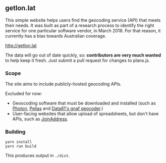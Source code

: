 ## getlon.lat

This simple website helps users find the geocoding service (API) that meets their needs. It was built as part of a research process to identify the right service for one particular software vendor, in March 2018. For that reason, it currently has a bias towards Australian coverage.

http://getlon.lat

The data will go out of date quickly, so: **contributors are very much wanted** to help keep it fresh. Just submit a pull request for changes to plans.js.

### Scope

The site aims to include publicly-hosted geocoding APIs.

Excluded for now:

* Geoocoding software that must be downloaded and installed (such as [Photon](https://github.com/komoot/photon), [Pelias](https://github.com/pelias/pelias) and [Data61's gnaf geocoder](https://github.com/data61/gnaf).)
* User-facing websites that allow upload of spreadsheets, but don't have APIs, such as [JoinAddress](https://geocoder.wigeogis.com/welcome).

### Building

```
yarn install
yarn run build
```

This produces output in `./dist`.
